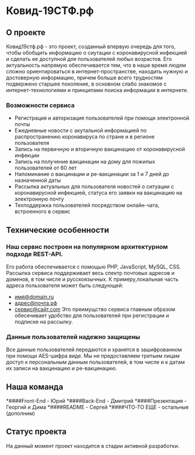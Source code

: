 # Ковид-19СТФ.рф 

## О проекте

Ковид19стф.рф - это проект, созданный впервую очередь для того, чтобы обобщить информацию о сиутации с коронавирусной инфекцией и сделать ее доступной для пользователей любых возрастов. Его актуальность напрямую обеспечивается тем, что в наше время людям сложно ориентироваться в интернет-пространстве, находить нужную и достоверную информацию, причем больше всего трудностям подвержено старшее поколение, в основном слабо знакомое с интернет-технологиями и принципами поиска информации в интернете. 
### Возможности сервиса
* Регистрация и авторизация пользователей при помощи электронной почты
* Ежедневные новости с акутальной информацией по распространению коронавируса по стране и в регионе пользователя
* Запись на первичную и вторичную вакцинацию от коронавирусной инфекции
* Запись на получение вакцинации на дому для пожилых пользователей от 60 лет
* Напоминание о вакцинации и ре-вакцинации за 1 и 7 дней до назначенной даты
* Рассылка актуальных для пользователя новостей о ситуации с коронавирусной инфекцией, статуса его заявки на вакцинацию на электронную почту
* Техподдержка пользователей посредством онлайн-чата, встроенного в сервис
## Технические особенности
### Наш сервис построен на популярном архитектурном подходе REST-API.
Его работа обеспечивается с помощью PHP, JavaScript, MySQL, CSS.
Рассылка сервиса поддерживает весь спектр почтовых адресов и доменов, в том числе и русскоязычных. К примеру,локальная часть адреса пользователя может быть следующей:
  - имя@domain.ru
  - адрес@почта.рф
  - сервис@сайт.com
Это преимущство сервиса главным образом обесечивает удобство для пользователей при регистрации и подписке на рассылку.
### Данные пользователей надежно защищены
Все данные пользователей передаются и хранятся в зашифрованном при помощи AES-шифра виде. Мы не предоставляем третьим лицам доступ к персональным данным пользователей, в том числе и к датам их записи на вакцинацию и ре-вакцинацию. 


## Наша команда
*####Front-End - Юрий
*####Back-End - Дмитрий
*####Презентация - Георгий и Дима
*####README - Сергей
*####ЧТО-ТО ЕЩЕ - остальные (дополним)

## Статус проекта
На данный момент проект находится в стадии активной разработки.
    
    



